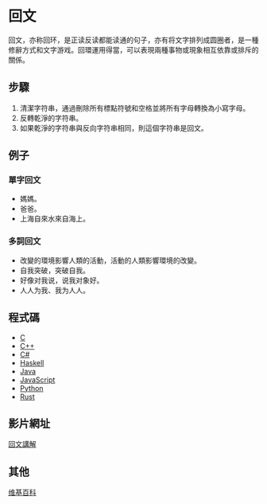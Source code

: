 # 回文
回文，亦称回环，是正读反读都能读通的句子，亦有将文字排列成圆圈者，是一種修辭方式和文字游戏。回環運用得當，可以表現兩種事物或現象相互依靠或排斥的關係。

## 步驟
1. 清潔字符串，通過刪除所有標點符號和空格並將所有字母轉換為小寫字母。
2. 反轉乾淨的字符串。
3. 如果乾淨的字符串與反向字符串相同，則這個字符串是回文。

## 例子
### 單字回文
- 媽媽。
- 爸爸。
- 上海自來水來自海上。

### 多詞回文
- 改變的環境影響人類的活動，活動的人類影響環境的改變。
- 自我突破，突破自我。
- 好像对我说，说我对象好。
- 人人为我、我为人人。

## 程式碼
- [C](../../../algorithms/C/strings/palindrome.c)
- [C++](../../../algorithms/CPlusPlus/Maths/palindrome.cpp)
- [C#](../../../algorithms/CSharp/src/Strings/palindrome.cs)
- [Haskell](../../../algorithms/Haskell/strings/palindrome.hs)
- [Java](../../../algorithms/Java/strings/palindrome.java)
- [JavaScript](../../../algorithms/JavaScript/src/strings/palindrome.js)
- [Python](../../../algorithms/Python/strings/palindrome.py)
- [Rust](../../../algorithms/Rust/strings/palindrome/src/main.rs)

## 影片網址
[回文講解](https://www.bilibili.com/video/av4829276/) 

## 其他
[维基百科](https://zh.wikipedia.org/wiki/%E5%9B%9E%E6%96%87)
